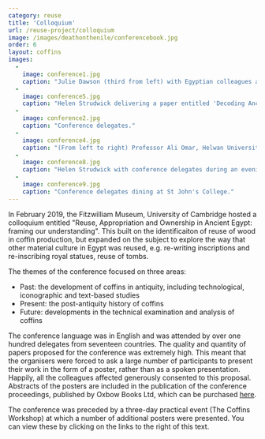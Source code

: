 ```yaml
---
category: reuse
title: 'Colloquium'
url: /reuse-project/colloquium
image: /images/deathonthenile/conferencebook.jpg
order: 6
layout: coffins
images:
  -
    image: conference1.jpg
    caption: "Julie Dawson (third from left) with Egyptian colleagues at the conference venue: Cambridge University's Judge Business School."
  -
    image: conference5.jpg
    caption: "Helen Strudwick delivering a paper entitled 'Decoding Ancient Egyptian Coffins: The Judgement of the Dead and their Eternal Destiny'."
  - 
    image: conference2.jpg
    caption: "Conference delegates."
  - 
    image: conference4.jpg
    caption: "(From left to right) Professor Ali Omar, Helwan University, Dr Nour Badr, Grand Egyptian Museum and Lucy Skinner, British Museum/Nottingham University."
  -
    image: conference8.jpg
    caption: "Helen Strudwick with conference delegates during an evening social event."
  -
    image: conference9.jpg
    caption: "Conference delegates dining at St John's College."
---
```


In February 2019, the Fitzwilliam Museum, University of Cambridge hosted a colloquium entitled "Reuse, Appropriation and Ownership in Ancient Egypt: framing our understanding". This built on the identificaiton of reuse of wood in coffin production, but expanded on the subject to explore the way that other material culture in Egypt was reused, e.g. re-writing inscriptions and re-inscribing royal statues, reuse of tombs.

The themes of the conference focused on three areas:

* Past: the development of coffins in antiquity, including technological, iconographic and text-based studies
* Present: the post-antiquity history of coffins
* Future: developments in the technical examination and analysis of coffins

The conference language was in English and was attended by over one hundred delegates from seventeen countries. The quality and quantity of papers proposed for the conference was extremely high. This meant that the organisers were forced to ask a large number of participants to present their work in the form of a poster, rather than as a spoken presentation. Happily, all the colleagues affected generously consented to this proposal. Abstracts of the posters are included in the publication of the conference proceedings, published by Oxbow Books Ltd, which can be purchased [here](https://www.amazon.com/Ancient-Egyptian-Coffins-Present-Future/dp/1785709186).

The conference was preceded by a three-day practical event (The Coffins Workshop) at which a number of additional posters were presented. You can view these by clicking on the links to the right of this text.
